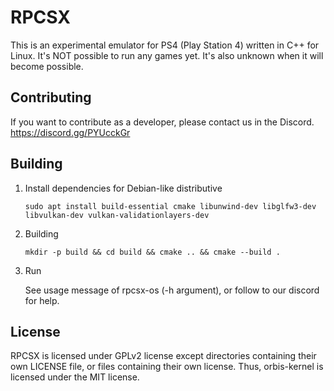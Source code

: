 RPCSX
=====
This is an experimental emulator for PS4 (Play Station 4) written in C++ for Linux.
It's NOT possible to run any games yet. It's also unknown when it will become possible.

## Contributing

If you want to contribute as a developer, please contact us in the Discord. https://discord.gg/PYUcckGr

## Building

1. Install dependencies for Debian-like distributive
   
   `sudo apt install build-essential cmake libunwind-dev libglfw3-dev libvulkan-dev vulkan-validationlayers-dev`
2. Building
   
   `mkdir -p build && cd build && cmake .. && cmake --build .`

4. Run
   
   See usage message of rpcsx-os (-h argument), or follow to our discord for help.

## License

RPCSX is licensed under GPLv2 license except directories containing their own LICENSE file, or files containing their own license.
Thus, orbis-kernel is licensed under the MIT license.
